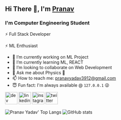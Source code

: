 <!--
**Pranav-yadav/pranav-yadav** is a ✨ _special_ ✨ repository because its `README.md` (this file) appears on your GitHub profile.

Here are some ideas to get you started:
### Hi there 👋

- 🔭 I’m currently working on ...
- 🌱 I’m currently learning ...
- 👯 I’m looking to collaborate on ...
- 🤔 I’m looking for help with ...
- 💬 Ask me about ...
- 📫 How to reach me: ...
- 😄 Pronouns: ...
- ⚡ Fun fact: ...
-->
## Hi There 👋, I'm [Pranav](https://github.com/pranav-yadav)
### I'm Computer Engineering Student
<!-- ![Conways Game of Life](https://upload.wikimedia.org/wikipedia/commons/e/e6/Conways_game_of_life_breeder_animation.gif) -->

⚡ Full Stack Developer

⚡ ML Enthusiast

- 🔭 I’m currently working on ML Project
- 🌱 I’m currently learning ML, REACT
- 👯 I’m looking to collaborate on Web Development
- 💬 Ask me about Physics 🌌
- 📫 How to reach me: pranavyadav3912@gmail.com
- 😇 Fun fact: I'm always available @ `127.0.0.1` 😜


<!-- [<img src='https://cdn.jsdelivr.net/npm/simple-icons@3.0.1/icons/github.svg' alt='github' height='40'>](https://github.com/pranav-yadav) -->
[<img src='https://cdn.jsdelivr.net/npm/simple-icons@3.0.1/icons/dev-dot-to.svg' alt='dev' height='40'>](https://dev.to/pranavyadav)  [<img src='https://cdn.jsdelivr.net/npm/simple-icons@3.0.1/icons/linkedin.svg' alt='linkedin' height='40'>](https://www.linkedin.com/in/yadavpranav/)  [<img src='https://cdn.jsdelivr.net/npm/simple-icons@3.0.1/icons/instagram.svg' alt='instagram' height='40'>](https://www.instagram.com/yadavpranav_/)  [<img src='https://cdn.jsdelivr.net/npm/simple-icons@3.0.1/icons/twitter.svg' alt='twitter' height='40'>](https://twitter.com/pranavyadav_)  

![Pranav Yadav' Top Langs](https://github-readme-stats.vercel.app/api/top-langs/?username=pranav-yadav&layout=compact&show_icons=true)
![GitHub stats](https://github-readme-stats.vercel.app/api?username=pranav-yadav&show_icons=true)
